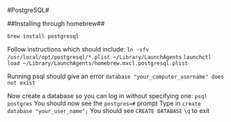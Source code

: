 #PostgreSQL#

##Installing through homebrew##

`brew install postgresql`

Follow instructions which should include:
`ln -sfv /usr/local/opt/postgresql/*.plist ~/Library/LaunchAgents`
`launchctl load ~/Library/LaunchAgents/homebrew.mxcl.postgresql.plist`

Running psql should give an error `database "your_computer_username" does not exist`

Now create a database so you can log in without specifying one:
`psql postgres`
You should now see the `postgres=#` prompt
Type in `create database "your_user_name";`
You should see `CREATE DATABASE`
`\q` to exit
